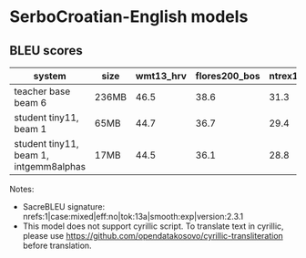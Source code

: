 # SerboCroatian-English models

## BLEU scores

| system                                  |  size | wmt13\_hrv | flores200\_bos | ntrex128\_srp | MontentegrinSubs |
| ----------------------------------------| ----- | ---------- | -------------- | ------------- | ---------------- |
| teacher base beam 6                     | 236MB | 46.5 | 38.6 | 31.3 | 39.6 |
| student tiny11, beam 1                  |  65MB | 44.7 | 36.7 | 29.4 | 37.6 |
| student tiny11, beam 1, intgemm8alphas  |  17MB | 44.5 | 36.1 | 28.8 | 36.8 |


Notes:
 - SacreBLEU signature: nrefs:1|case:mixed|eff:no|tok:13a|smooth:exp|version:2.3.1
 - This model does not support cyrillic script. To translate text in cyrillic, please use https://github.com/opendatakosovo/cyrillic-transliteration before translation.
